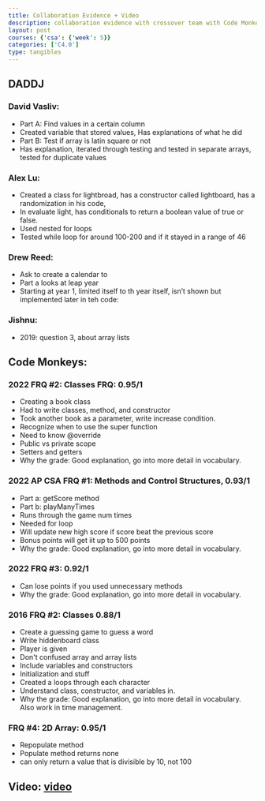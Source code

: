 ```yaml
---
title: Collaboration Evidence + Video
description: collaboration evidence with crossover team with Code Monkeys, 30 second video about how I solved the FRQ
layout: post
courses: {'csa': {'week': 5}}
categories: ['C4.0']
type: tangibles
---
```


## DADDJ

### David Vasliv: 
- Part A: Find values in a certain column
- Created variable that stored values, Has explanations of what he did
- Part B: Test if array is latin square or not 
- Has explanation, iterated through testing and tested in separate arrays, tested for duplicate values

### Alex Lu:
- Created a class for lightbroad, has a constructor called lightboard, has a randomization in his code, 
- In evaluate light, has conditionals to return a boolean value of true or false. 
- Used nested for loops
- Tested while loop for around 100-200 and if it stayed in a range of 46

### Drew Reed:
- Ask to create a calendar to 
- Part a looks at leap year
- Starting at year 1, limited itself to th year itself, isn’t shown but implemented later in teh code:

### Jishnu:
- 2019: question 3, about array lists

## Code Monkeys:
### 2022 FRQ #2: Classes FRQ: 0.95/1
- Creating a book class
- Had to write classes, method, and constructor
- Took another book as a parameter, write increase condition.
- Recognize when to use the super function
- Need to know @override 
- Public vs private scope
- Setters and getters
- Why the grade: Good explanation, go into more detail in vocabulary. 

### 2022 AP CSA FRQ #1: Methods and Control Structures, 0.93/1
- Part a: getScore method
- Part b: playManyTimes
- Runs through the game num times
- Needed for loop
- Will update new high score if score beat the previous score
- Bonus points will get iit up to 500 points
- Why the grade: Good explanation, go into more detail in vocabulary.

### 2022 FRQ #3: 0.92/1
- Can lose points if you used unnecessary methods 
- Why the grade: Good explanation, go into more detail in vocabulary.

### 2016 FRQ #2: Classes 0.88/1
- Create a guessing game to guess a word
- Write hiddenboard class
- Player is given 
- Don't confused array and array lists
- Include variables and constructors
- Initialization and stuff
- Created a loops through each character
- Understand class, constructor, and variables in.
- Why the grade: Good explanation, go into more detail in vocabulary. Also work in time management.

### FRQ #4: 2D Array: 0.95/1
- Repopulate method
- Populate method returns none
- can only return a value that is divisible by 10, not 100




## Video: [video](https://youtu.be/ISbrmXcqU8s)
